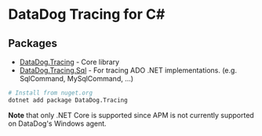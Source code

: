 # DataDog Tracing for C#

## Packages

- [DataDog.Tracing](https://www.nuget.org/packages/DataDog.Tracing/) - Core library
- [DataDog.Tracing.Sql](https://www.nuget.org/packages/DataDog.Tracing/) - For tracing ADO .NET implementations. (e.g. SqlCommand, MySqlCommand, ...)

```bash
# Install from nuget.org
dotnet add package DataDog.Tracing
```


**Note** that only .NET Core is supported since APM is not currently supported on DataDog's Windows agent.


